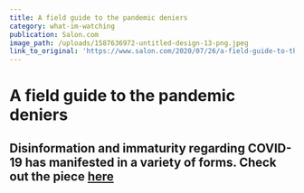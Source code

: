 ```yaml
---
title: A field guide to the pandemic deniers
category: what-im-watching
publication: Salon.com
image_path: /uploads/1587636972-untitled-design-13-png.jpeg
link_to_original: 'https://www.salon.com/2020/07/26/a-field-guide-to-the-pandemic-deniers/'
---
```


# A field guide to the pandemic deniers

## Disinformation and immaturity regarding COVID-19 has manifested in a variety of forms. Check out the piece [here](https://www.salon.com/2020/07/26/a-field-guide-to-the-pandemic-deniers/)
